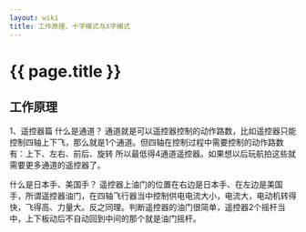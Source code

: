 ```yaml
---
layout: wiki
title: 工作原理、十字模式与X字模式
---
```


# {{ page.title }}

## 工作原理

1、遥控器篇
什么是通道？
通道就是可以遥控器控制的动作路数，比如遥控器只能控制四轴上下飞，那么就是1个通道。但四轴在控制过程中需要控制的动作路数有：上下、左右、前后、旋转
所以最低得4通道遥控器。如果想以后玩航拍这些就需要更多通道的遥控器了。

什么是日本手、美国手？
遥控器上油门的位置在右边是日本手、在左边是美国手，所谓遥控器油门，在四轴飞行器当中控制供电电流大小，电流大，电动机转得快，飞得高、力量大。反之同理。判断遥控器的油门很简单，遥控器2个摇杆当中，上下板动后不自动回到中间的那个就是油门摇杆。